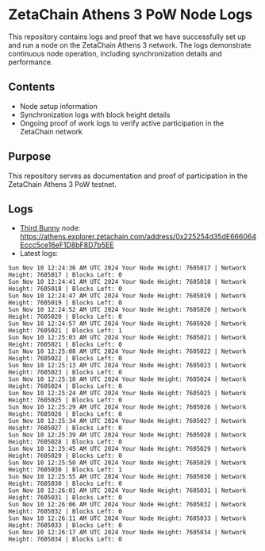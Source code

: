 # ZetaChain Athens 3 PoW Node Logs
This repository contains logs and proof that we have successfully set up and run a node on the ZetaChain Athens 3 network. The logs demonstrate continuous node operation, including synchronization details and performance.

## Contents
- Node setup information
- Synchronization logs with block height details
- Ongoing proof of work logs to verify active participation in the ZetaChain network

## Purpose
This repository serves as documentation and proof of participation in the ZetaChain Athens 3 PoW testnet.

## Logs

- [Third Bunny](https://thirdbunny.xyz/) node: https://athens.explorer.zetachain.com/address/0x225254d35dE666064Eccc5ce16eF1D8bF8D7b5EE
- Latest logs:
```
Sun Nov 10 12:24:36 AM UTC 2024 Your Node Height: 7605017 | Network Height: 7605017 | Blocks Left: 0
Sun Nov 10 12:24:41 AM UTC 2024 Your Node Height: 7605018 | Network Height: 7605018 | Blocks Left: 0
Sun Nov 10 12:24:47 AM UTC 2024 Your Node Height: 7605019 | Network Height: 7605019 | Blocks Left: 0
Sun Nov 10 12:24:52 AM UTC 2024 Your Node Height: 7605020 | Network Height: 7605020 | Blocks Left: 0
Sun Nov 10 12:24:57 AM UTC 2024 Your Node Height: 7605020 | Network Height: 7605021 | Blocks Left: 1
Sun Nov 10 12:25:03 AM UTC 2024 Your Node Height: 7605021 | Network Height: 7605021 | Blocks Left: 0
Sun Nov 10 12:25:08 AM UTC 2024 Your Node Height: 7605022 | Network Height: 7605022 | Blocks Left: 0
Sun Nov 10 12:25:13 AM UTC 2024 Your Node Height: 7605023 | Network Height: 7605023 | Blocks Left: 0
Sun Nov 10 12:25:18 AM UTC 2024 Your Node Height: 7605024 | Network Height: 7605024 | Blocks Left: 0
Sun Nov 10 12:25:24 AM UTC 2024 Your Node Height: 7605025 | Network Height: 7605025 | Blocks Left: 0
Sun Nov 10 12:25:29 AM UTC 2024 Your Node Height: 7605026 | Network Height: 7605026 | Blocks Left: 0
Sun Nov 10 12:25:34 AM UTC 2024 Your Node Height: 7605027 | Network Height: 7605027 | Blocks Left: 0
Sun Nov 10 12:25:39 AM UTC 2024 Your Node Height: 7605028 | Network Height: 7605028 | Blocks Left: 0
Sun Nov 10 12:25:45 AM UTC 2024 Your Node Height: 7605029 | Network Height: 7605029 | Blocks Left: 0
Sun Nov 10 12:25:50 AM UTC 2024 Your Node Height: 7605029 | Network Height: 7605030 | Blocks Left: 1
Sun Nov 10 12:25:55 AM UTC 2024 Your Node Height: 7605030 | Network Height: 7605030 | Blocks Left: 0
Sun Nov 10 12:26:01 AM UTC 2024 Your Node Height: 7605031 | Network Height: 7605031 | Blocks Left: 0
Sun Nov 10 12:26:06 AM UTC 2024 Your Node Height: 7605032 | Network Height: 7605032 | Blocks Left: 0
Sun Nov 10 12:26:11 AM UTC 2024 Your Node Height: 7605033 | Network Height: 7605033 | Blocks Left: 0
Sun Nov 10 12:26:17 AM UTC 2024 Your Node Height: 7605034 | Network Height: 7605034 | Blocks Left: 0
```
